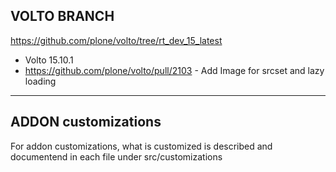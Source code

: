## VOLTO BRANCH

https://github.com/plone/volto/tree/rt_dev_15_latest

- Volto 15.10.1
- https://github.com/plone/volto/pull/2103 - Add Image for srcset and lazy loading

---

## ADDON customizations

For addon customizations, what is customized is described and documentend in each file under src/customizations
